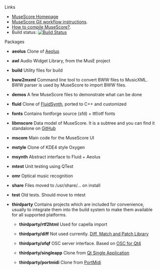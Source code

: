 Links
* [MuseScore Homepage](http://musescore.org)
* [MuseScore Git workflow instructions](http://musescore.org/en/developers-handbook/git-workflow).
* [How to compile MuseScore?](http://musescore.org/en/developers-handbook/compilation).
* Build status: [![Build Status](https://secure.travis-ci.org/musescore/MuseScore.png)](http://travis-ci.org/musescore/MuseScore)

Packages
* **aeolus** Clone of [Aeolus](http://users.skynet.be/solaris/linuxaudio/aeolus.html)

* **awl** Audio Widget Library, from the MusE project

* **build** Utility files for build

* **bww2mxml** Command line tool to convert BWW files to MusicXML. BWW parser is used by MuseScore to import BWW files.

* **demos** A few MuseScore files to demonstrate what can be done

* **fluid** Clone of [FluidSynth](http://sourceforge.net/apps/trac/fluidsynth/), ported to C++ and customized

* **fonts** Contains fontforge source (sfd) + ttf/otf fonts

* **libmscore** Data model of MuseScore. It is a subtree and you can find it standalone on [GitHub](https://github.com/musescore/LibMuseScore)

* **mscore** Main code for the MuseScore UI

* **mstyle** Clone of KDE4 style Oxygen

* **msynth** Abstract interface to Fluid + Aeolus

* **mtest** Unit testing using QTest

* **omr** Optical music recognition

* **share** Files moved to /usr/share/... on install

* **test** Old tests. Should move to mtest

* **thirdparty** Contains projects which are included for convenience, usually to integrate them into the build system to make them available for all supported platforms.

    * **thirdparty/rtf2html**
    Used for capella import

    * **thirdparty/diff**
    Not used currently. [Diff, Match and Patch Library](http://code.google.com/p/google-diff-match-patch/)

    * **thirdparty/ofqf**
    OSC server interface. Based on [OSC for Qt4](http://www.arnoldarts.de/drupal/?q=ofqf)

    * **thirdparty/singleapp**
    Clone from [Qt Single Application](http://qt.gitorious.org/qt-solutions/qt-solutions/trees/master/qtsingleapplication)

   * **thirdparty/portmidi**
   Clone from [PortMidi](http://portmedia.sourceforge.net/)
